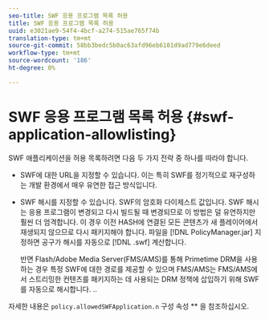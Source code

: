 ```yaml
---
seo-title: SWF 응용 프로그램 목록 허용
title: SWF 응용 프로그램 목록 허용
uuid: e3021ae9-54f4-4bcf-a274-515ae765f74b
translation-type: tm+mt
source-git-commit: 58bb3bedc5b0ac63afd96eb6101d9ad779e6deed
workflow-type: tm+mt
source-wordcount: '186'
ht-degree: 0%

---
```



# SWF 응용 프로그램 목록 허용 {#swf-application-allowlisting}

SWF 애플리케이션을 허용 목록하려면 다음 두 가지 전략 중 하나를 따라야 합니다.

* SWF에 대한 URL을 지정할 수 있습니다. 이는 특히 SWF를 정기적으로 재구성하는 개발 환경에서 매우 유연한 접근 방식입니다.
* SWF 해시를 지정할 수 있습니다. SWF의 암호화 다이제스트 값입니다. SWF 해시는 응용 프로그램이 변경되고 다시 빌드될 때 변경되므로 이 방법은 덜 유연하지만 훨씬 더 엄격합니다. 이 경우 이전 HASH에 연결된 모든 콘텐츠가 새 플레이어에서 재생되지 않으므로 다시 패키지해야 합니다. 파일을 [!DNL PolicyManager.jar] 지정하면 공구가 해시를 자동으로 [!DNL .swf] 계산합니다.

   반면 Flash/Adobe Media Server(FMS/AMS)를 통해 Primetime DRM을 사용하는 경우 특정 SWF에 대한 경로를 제공할 수 있으며 FMS/AMS는 FMS/AMS에서 스트리밍한 컨텐츠를 패키지하는 데 사용되는 DRM 정책에 삽입하기 위해 SWF를 자동으로 해시합니다. ..

자세한 내용은 `policy.allowedSWFApplication.n` 구성 속성 ** 을 참조하십시오.
